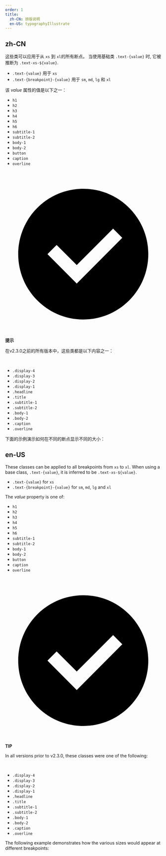 ```yaml
---
order: 1
title:
  zh-CN: 排版说明
  en-US: typographyIllustrate
---
```


## zh-CN

这些类可以应用于从 `xs` 到 `xl`的所有断点。 当使用基础类 `.text-{value}` 时, 它被推断为  `.text-xs-${value}`.

- `.text-{value}` 用于 `xs`
- `.text-{breakpoint}-{value}` 用于 `sm`, `md`, `lg` 和 `xl`

该 _value_ 属性的值是以下之一：

- `h1`
- `h2`
- `h3`
- `h4`
- `h5`
- `h6`
- `subtitle-1`
- `subtitle-2`
- `body-1`
- `body-2`
- `button`
- `caption`
- `overline`

<br>

<div role="alert" class="m-alert m-alert--doc m-sheet theme--dark m-alert--border m-alert--text m-alert--border-left success--text" type="success">
    <div class="m-alert__wrapper"><span aria-hidden="true" class="m-icon notranslate m-alert__icon theme--dark success--text"><svg xmlns="http://www.w3.org/2000/svg" viewBox="0 0 24 24" role="img" aria-hidden="true" class="m-icon__svg">
                <path d="M12,2C17.52,2 22,6.48 22,12C22,17.52 17.52,22 12,22C6.48,22 2,17.52 2,12C2,6.48 6.48,2 12,2M11,16.5L18,9.5L16.59,8.09L11,13.67L7.91,10.59L6.5,12L11,16.5Z"></path>
            </svg></span>
        <div class="m-alert__content">
            <p><strong>提示</strong></p>
            <p>在v2.3.0之前的所有版本中，这些类都是以下内容之一：</p> <br>
            <ul>
                <li><code>.display-4</code></li>
                <li><code>.display-3</code></li>
                <li><code>.display-2</code></li>
                <li><code>.display-1</code></li>
                <li><code>.headline</code></li>
                <li><code>.title</code></li>
                <li><code>.subtitle-1</code></li>
                <li><code>.subtitle-2</code></li>
                <li><code>.body-1</code></li>
                <li><code>.body-2</code></li>
                <li><code>.caption</code></li>
                <li><code>.overline</code></li>
            </ul>
        </div>
        <div class="m-alert__border m-alert__border--left"></div>
    </div>
</div>

下面的示例演示如何在不同的断点显示不同的大小：

## en-US

These classes can be applied to all breakpoints from `xs` to `xl`. When using a base class, `.text-{value}`, it is inferred to be `.text-xs-${value}`.

- `.text-{value}` for `xs`
- `.text-{breakpoint}-{value}` for `sm`, `md`, `lg` and `xl`

The _value_ property is one of:

- `h1`
- `h2`
- `h3`
- `h4`
- `h5`
- `h6`
- `subtitle-1`
- `subtitle-2`
- `body-1`
- `body-2`
- `button`
- `caption`
- `overline`

<br>

<div role="alert" class="m-alert m-alert--doc m-sheet theme--dark m-alert--border m-alert--text m-alert--border-left success--text" type="success">
    <div class="m-alert__wrapper"><span aria-hidden="true" class="m-icon notranslate m-alert__icon theme--dark success--text"><svg xmlns="http://www.w3.org/2000/svg" viewBox="0 0 24 24" role="img" aria-hidden="true" class="m-icon__svg"><path d="M12,2C17.52,2 22,6.48 22,12C22,17.52 17.52,22 12,22C6.48,22 2,17.52 2,12C2,6.48 6.48,2 12,2M11,16.5L18,9.5L16.59,8.09L11,13.67L7.91,10.59L6.5,12L11,16.5Z"></path></svg></span>
        <div class="m-alert__content">
            <p><strong>TIP</strong></p>
            <p>In all versions prior to v2.3.0, these classes were one of the following:</p> <br>
            <ul>
                <li><code>.display-4</code></li>
                <li><code>.display-3</code></li>
                <li><code>.display-2</code></li>
                <li><code>.display-1</code></li>
                <li><code>.headline</code></li>
                <li><code>.title</code></li>
                <li><code>.subtitle-1</code></li>
                <li><code>.subtitle-2</code></li>
                <li><code>.body-1</code></li>
                <li><code>.body-2</code></li>
                <li><code>.caption</code></li>
                <li><code>.overline</code></li>
            </ul>
        </div>
        <div class="m-alert__border m-alert__border--left"></div>
    </div>
</div>

The following example demonstrates how the various sizes would appear at different breakpoints: